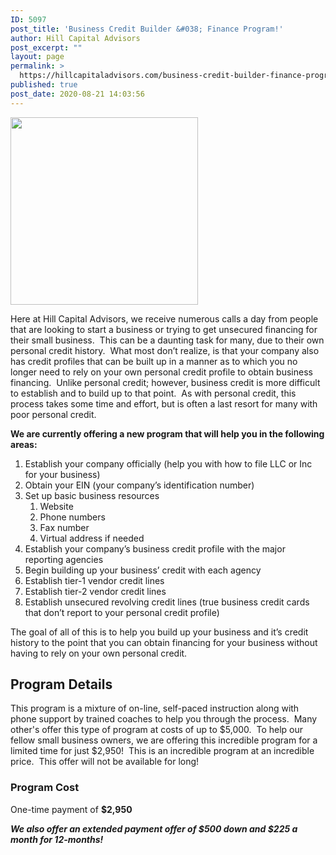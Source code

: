 ```yaml
---
ID: 5097
post_title: 'Business Credit Builder &#038; Finance Program!'
author: Hill Capital Advisors
post_excerpt: ""
layout: page
permalink: >
  https://hillcapitaladvisors.com/business-credit-builder-finance-program-page/
published: true
post_date: 2020-08-21 14:03:56
---
```

<img class="size-medium wp-image-4949 aligncenter" src="http://hillcapitaladvisors.com/wp-content/uploads/2016/11/TriHawk_Unsecured-BLOC-300x300.jpg" alt="" width="300" height="300" />

Here at Hill Capital Advisors, we receive numerous calls a day from people that are looking to start a business or trying to get unsecured financing for their small business.  This can be a daunting task for many, due to their own personal credit history.  What most don’t realize, is that your company also has credit profiles that can be built up in a manner as to which you no longer need to rely on your own personal credit profile to obtain business financing.  Unlike personal credit; however, business credit is more difficult to establish and to build up to that point.  As with personal credit, this process takes some time and effort, but is often a last resort for many with poor personal credit.

<strong>We are currently offering a new program that will help you in the following areas:</strong>
<ol>
 	<li>Establish your company officially (help you with how to file LLC or Inc for your business)</li>
 	<li>Obtain your EIN (your company’s identification number)</li>
 	<li>Set up basic business resources
<ol>
 	<li>Website</li>
 	<li>Phone numbers</li>
 	<li>Fax number</li>
 	<li>Virtual address if needed</li>
</ol>
</li>
 	<li>Establish your company’s business credit profile with the major reporting agencies</li>
 	<li>Begin building up your business’ credit with each agency</li>
 	<li>Establish tier-1 vendor credit lines</li>
 	<li>Establish tier-2 vendor credit lines</li>
 	<li>Establish unsecured revolving credit lines (true business credit cards that don’t report to your personal credit profile)</li>
</ol>
The goal of all of this is to help you build up your business and it’s credit history to the point that you can obtain financing for your business without having to rely on your own personal credit.
<h2>Program Details</h2>
This program is a mixture of on-line, self-paced instruction along with phone support by trained coaches to help you through the process.  Many other's offer this type of program at costs of up to $5,000.  To help our fellow small business owners, we are offering this incredible program for a limited time for just $2,950!  This is an incredible program at an incredible price.  This offer will not be available for long!
<h3>Program Cost</h3>
One-time payment of <strong>$2,950</strong>

<em><strong>We also offer an extended payment offer of $500 down and $225 a month for 12-months!</strong></em>